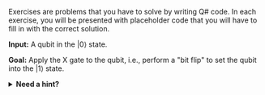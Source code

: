Exercises are problems that you have to solve by writing Q# code. In each exercise, you will be presented with placeholder code that you will have to fill in with the correct solution.

**Input:** A qubit in the $|0\rangle$ state.

**Goal:** Apply the X gate to the qubit, i.e., perform a "bit flip" to set the qubit into the $|1\rangle$ state.

<details>
<summary><strong>Need a hint?</strong></summary>
For some problems a hint will be provided to help you if you are stuck. For this exercise, read line number 3 in the code below.
</details>
